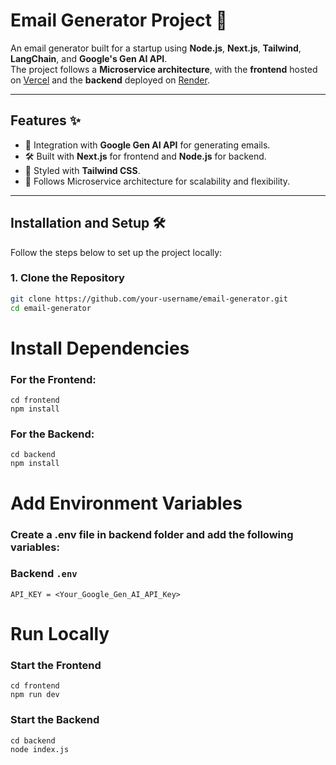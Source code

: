 # Email Generator Project 🚀

An email generator built for a startup using **Node.js**, **Next.js**, **Tailwind**, **LangChain**, and **Google's Gen AI API**.  
The project follows a **Microservice architecture**, with the **frontend** hosted on [Vercel](https://vercel.com/) and the **backend** deployed on [Render](https://render.com/).

---

## Features ✨

- 🔗 Integration with **Google Gen AI API** for generating emails.
- 🛠️ Built with **Next.js** for frontend and **Node.js** for backend.
- 💅 Styled with **Tailwind CSS**.
- 📡 Follows Microservice architecture for scalability and flexibility.

---

## Installation and Setup 🛠️

Follow the steps below to set up the project locally:

### 1. Clone the Repository
```bash
git clone https://github.com/your-username/email-generator.git
cd email-generator
```
# Install Dependencies
 ### For the Frontend:
```
cd frontend
npm install
```
 ### For the Backend:
```
cd backend
npm install
```

# Add Environment Variables
### Create a .env file in  backend folder and add the following variables:

 

 ### Backend  ```.env```
```
API_KEY = <Your_Google_Gen_AI_API_Key>
```


# Run Locally
 ### Start the Frontend
```
cd frontend
npm run dev
```

 ### Start the Backend
```
cd backend
node index.js
```